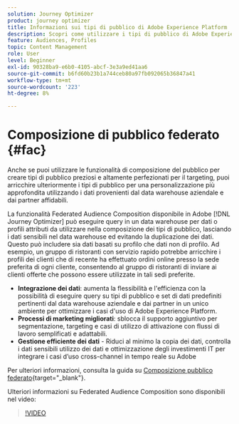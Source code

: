 ```yaml
---
solution: Journey Optimizer
product: journey optimizer
title: Informazioni sui tipi di pubblico di Adobe Experience Platform
description: Scopri come utilizzare i tipi di pubblico di Adobe Experience Platform
feature: Audiences, Profiles
topic: Content Management
role: User
level: Beginner
exl-id: 90328ba9-e6b0-4105-abcf-3e3a9ed41aa6
source-git-commit: b6fd60b23b1a744ceb80a97fb092065b36847a41
workflow-type: tm+mt
source-wordcount: '223'
ht-degree: 8%

---
```


# Composizione di pubblico federato {#fac}

Anche se puoi utilizzare le funzionalità di composizione del pubblico per creare tipi di pubblico preziosi e altamente perfezionati per il targeting, puoi arricchire ulteriormente i tipi di pubblico per una personalizzazione più approfondita utilizzando i dati provenienti dal data warehouse aziendale e dai partner affidabili.

La funzionalità Federated Audience Composition disponibile in Adobe [!DNL Journey Optimizer] può eseguire query in un data warehouse per dati o profili
attributi da utilizzare nella composizione dei tipi di pubblico, lasciando i dati sensibili nel data warehouse ed evitando la duplicazione dei dati. Questo può includere sia dati basati su profilo che dati non di profilo. Ad esempio, un gruppo di ristoranti con servizio rapido potrebbe arricchire i profili dei clienti
che di recente ha effettuato ordini online presso la sede preferita di ogni cliente, consentendo al gruppo di ristoranti di inviare ai clienti offerte che possono essere utilizzate in tali sedi preferite.

* **Integrazione dei dati**: aumenta la flessibilità e l&#39;efficienza con la possibilità di eseguire query su tipi di pubblico e set di dati predefiniti pertinenti dal data warehouse aziendale e dai partner in un unico ambiente per ottimizzare i casi d&#39;uso di Adobe Experience Platform.
* **Processi di marketing migliorati**: sblocca il supporto aggiuntivo per segmentazione, targeting e casi di utilizzo di attivazione con flussi di lavoro semplificati e adattabili.
* **Gestione efficiente dei dati** - Riduci al minimo la copia dei dati, controlla i dati sensibili
utilizzo dei dati e ottimizzazione degli investimenti IT per integrare i casi d’uso cross-channel in tempo reale su Adobe

Per ulteriori informazioni, consulta la guida su [Composizione pubblico federato](https://experienceleague.adobe.com/it/docs/federated-audience-composition/using/home){target="_blank"}.

Ulteriori informazioni su Federated Audience Composition sono disponibili nel video:

>[!VIDEO](https://video.tv.adobe.com/v/3432261?quality=12)
